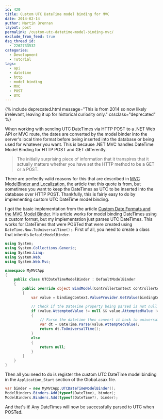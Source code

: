 ```yaml
---
id: 420
title: Custom UTC DateTime model binding for MVC
date: 2014-02-14
author: Martin Brennan
layout: post
permalink: /custom-utc-datetime-model-binding-mvc/
exclude_from_feed: true
dsq_thread_id:
  - 2262733532
categories:
  - Development
  - Tutorial
tags:
  - api
  - datetime
  - http
  - model binding
  - MVC
  - POST
  - UTC
---
```


{% include deprecated.html message="This is from 2014 so now likely irrelevant, leaving it up for historical curiosity only." cssclass="deprecated" %}

When working with sending UTC DateTimes via HTTP POST to a .NET Web API or MVC route, the dates are converted by the model binder into the server's local time format before being inserted into the database or being used for whatever you want. This is because .NET MVC handles DateTime Model Binding for HTTP POST and GET differently.

> The initially surprising piece of information that it transpires that it actually matters whether you have set the HTTP method to be a GET or a POST.

There are perfectly valid reasons for this that are described in [MVC ModelBinder and Localization](http://weblogs.asp.net/melvynharbour/archive/2008/11/21/mvc-modelbinder-and-localization.aspx), the article that this quote is from, but sometimes you want to keep the DateTimes as UTC to be inserted into the database over HTTP POST. Thankfully, this is fairly easy to do by implementing custom UTC DateTime model binding.<!--more-->

I got the basic implementation from the article [Custom Date Formats and the MVC Model Binder](https://blog.greatrexpectations.com/2013/01/10/custom-date-formats-and-the-mvc-model-binder/). His article works for model binding DateTimes using a custom format, but my implementation just parses UTC DateTimes. This works for DateTimes that were POSTed that were created using `DateTime.Now.ToUniversalTime();`. First of all, you need to create a class that inherits `DefaultModelBinder`.

```csharp
using System;
using System.Collections.Generic;
using System.Linq;
using System.Web;
using System.Web.Mvc;

namespace MyMVCApp
{
    public class UTCDateTimeModelBinder : DefaultModelBinder
    {
        public override object BindModel(ControllerContext controllerContext, ModelBindingContext bindingContext)
        {
            var value = bindingContext.ValueProvider.GetValue(bindingContext.ModelName);

            // Check if the DateTime property being parsed is not null or "" (for JSONO
            if (value.AttemptedValue != null && value.AttemptedValue != "")
            {
                // Parse the datetime then convert it back to universal time.
                var dt = DateTime.Parse(value.AttemptedValue);
                return dt.ToUniversalTime();
            }
            else
            {
                return null;
            }
        }
    }
}
```


Then all you need to do is register the custom UTC DateTime model binding in the `Application_Start` section of the Global.asax file.

```csharp
var binder = new MyMVCApp.UTCDateTimeModelBinder();
ModelBinders.Binders.Add(typeof(DateTime), binder);
ModelBinders.Binders.Add(typeof(DateTime?), binder);
```

And that's it! Any DateTimes will now be successfully parsed to UTC when POSTed.
